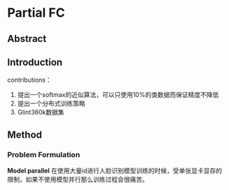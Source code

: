 # Partial FC
## Abstract

## Introduction
contributions：
1. 提出一个softmax的近似算法，可以只使用10%的类数据而保证精度不降低
2. 提出一个分布式训练策略
3. Glint360k数据集

## Method
### Problem Formulation
**Model parallel** 在使用大量id进行人脸识别模型训练的时候，受单张显卡显存的限制，如果不使用模型并行那么训练过程会很痛苦。